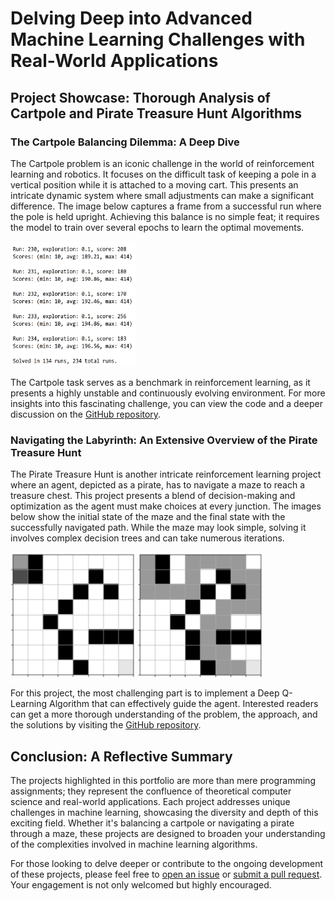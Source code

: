 <!DOCTYPE html>
<html>
<head>
  <title>Comprehensive Exploration of Machine Learning Through Practical Applications</title>
</head>
<body>

<h1>Delving Deep into Advanced Machine Learning Challenges with Real-World Applications</h1>

<h2>Project Showcase: Thorough Analysis of Cartpole and Pirate Treasure Hunt Algorithms</h2>

<h3 id="cartpole">The Cartpole Balancing Dilemma: A Deep Dive</h3>
<p>
  The Cartpole problem is an iconic challenge in the world of reinforcement learning and robotics. It focuses on the difficult task of keeping a pole in a vertical position while it is attached to a moving cart. This presents an intricate dynamic system where small adjustments can make a significant difference. The image below captures a frame from a successful run where the pole is held upright. Achieving this balance is no simple feat; it requires the model to train over several epochs to learn the optimal movements.
</p>
<p>
  <img src="https://github.com/adamsissoko/CS370/blob/main/images/solved.png" alt="A moment in the Cartpole balancing task" style="width:200px;height:200px;">
</p>
<p>
  The Cartpole task serves as a benchmark in reinforcement learning, as it presents a highly unstable and continuously evolving environment. For more insights into this fascinating challenge, you can view the code and a deeper discussion on the <a href="https://github.com/adamsissoko/CS370/tree/main/assignments/Cartpole" target="_blank">GitHub repository</a>.
</p>

<h3 id="pirate-treasure-hunt">Navigating the Labyrinth: An Extensive Overview of the Pirate Treasure Hunt</h3>
<p>
  The Pirate Treasure Hunt is another intricate reinforcement learning project where an agent, depicted as a pirate, has to navigate a maze to reach a treasure chest. This project presents a blend of decision-making and optimization as the agent must make choices at every junction. The images below show the initial state of the maze and the final state with the successfully navigated path. While the maze may look simple, solving it involves complex decision trees and can take numerous iterations.
</p>
<p>
  <img src="https://github.com/adamsissoko/CS370/blob/main/images/start.png" alt="Initial state of Pirate Treasure Hunt" style="width:200px;height:200px;">
  <img src="https://github.com/adamsissoko/CS370/blob/main/images/finish.png" alt="Successful completion of Pirate Treasure Hunt" style="width:200px;height:200px;">
</p>
<p>
  For this project, the most challenging part is to implement a Deep Q-Learning Algorithm that can effectively guide the agent. Interested readers can get a more thorough understanding of the problem, the approach, and the solutions by visiting the <a href="https://github.com/adamsissoko/CS370/tree/main/assignments/Pirate%20Treasure%20Hunt/" target="_blank">GitHub repository</a>.
</p>

<h2 id="conclusion">Conclusion: A Reflective Summary</h2>
<p>
  The projects highlighted in this portfolio are more than mere programming assignments; they represent the confluence of theoretical computer science and real-world applications. Each project addresses unique challenges in machine learning, showcasing the diversity and depth of this exciting field. Whether it's balancing a cartpole or navigating a pirate through a maze, these projects are designed to broaden your understanding of the complexities involved in machine learning algorithms.
</p>
<p>
  For those looking to delve deeper or contribute to the ongoing development of these projects, please feel free to <a href="https://github.com/adamsissoko/CS370/issues" target="_blank">open an issue</a> or <a href="https://github.com/adamsissoko/CS370/pulls" target="_blank">submit a pull request</a>. Your engagement is not only welcomed but highly encouraged.
</p>

</body>
</html>
